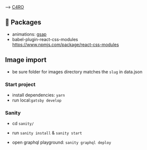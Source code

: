 --> [C4RO](https://c4ro.com/)

## 🚀 Packages

- animations: [gsap](https://greensock.com/gsap/)
- babel-plugin-react-css-modules
  https://www.npmjs.com/package/react-css-modules

## Image import
- be sure folder for images directory matches the `slug` in data.json

### Start project
- install dependencies: `yarn`
- run local:`gatsby develop` 

### Sanity
- cd `sanity/` 
- run `sanity install` & `sanity start` 

- open graphql playground: `sanity graphql deploy` 

